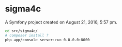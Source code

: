 sigma4c
=======

A Symfony project created on August 21, 2016, 5:57 pm.

```bash
cd src/sigma4c/
# composer install ?
php app/console server:run 0.0.0.0:8000
```
